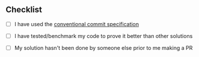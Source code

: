 <!-- What does this pr do, What does it inprove if so specify, fixes performance or other and more. -->







## Checklist

- [ ] I have used the [conventional commit specification](https://www.conventionalcommits.org/en/v1.0.0/)

- [ ] I have tested/benchmark my code to prove it better than other solutions

- [ ] My solution hasn't been done by someone else prior to me making a PR
